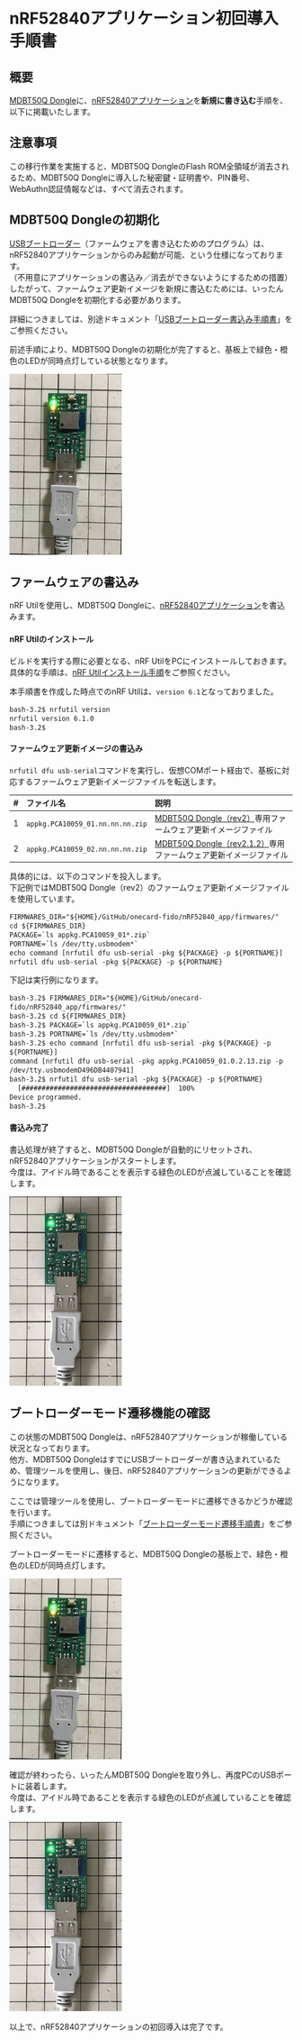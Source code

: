 # nRF52840アプリケーション初回導入手順書

## 概要

[MDBT50Q Dongle](../../../FIDO2Device/MDBT50Q_Dongle/README.md)に、[nRF52840アプリケーション](../../../nRF52840_app/firmwares/secure_device_app)を<b>新規に書き込む</b>手順を、以下に掲載いたします。

## 注意事項

この移行作業を実施すると、MDBT50Q DongleのFlash ROM全領域が消去されるため、MDBT50Q Dongleに導入した秘密鍵・証明書や、PIN番号、WebAuthn認証情報などは、すべて消去されます。

## MDBT50Q Dongleの初期化

[USBブートローダー](../../../nRF52840_app/firmwares/secure_bootloader)（ファームウェアを書き込むためのプログラム）は、nRF52840アプリケーションからのみ起動が可能、という仕様になっております。<br>
（不用意にアプリケーションの書込み／消去ができないようにするための措置）<br>
したがって、ファームウェア更新イメージを新規に書込むためには、いったんMDBT50Q Dongleを初期化する必要があります。

詳細につきましては、別途ドキュメント「[USBブートローダー書込み手順書](../../../nRF52840_app/firmwares/secure_bootloader/WRITESBL.md)」をご参照ください。

前述手順により、MDBT50Q Dongleの初期化が完了すると、基板上で緑色・橙色のLEDが同時点灯している状態となります。

<img src="../../../nRF52840_app/firmwares/sample_blehrs/assets02/0002.jpg" width="200">

## ファームウェアの書込み

nRF Utilを使用し、MDBT50Q Dongleに、[nRF52840アプリケーション](../../../nRF52840_app/firmwares/secure_device_app)を書込みます。

#### nRF Utilのインストール

ビルドを実行する際に必要となる、nRF UtilをPCにインストールしておきます。<br>
具体的な手順は、[nRF Utilインストール手順](../../../nRF52840_app/NRFUTILINST.md)をご参照ください。

本手順書を作成した時点でのnRF Utilは、`version 6.1`となっておりました。

```
bash-3.2$ nrfutil version
nrfutil version 6.1.0
bash-3.2$
```

#### ファームウェア更新イメージの書込み

`nrfutil dfu usb-serial`コマンドを実行し、仮想COMポート経由で、基板に対応するファームウェア更新イメージファイルを転送します。

| # |ファイル名 |説明 |
|:-:|:-|:-|
|1|`appkg.PCA10059_01.nn.nn.nn.zip`|[MDBT50Q Dongle（rev2）](../../../FIDO2Device/MDBT50Q_Dongle/pcb_rev2/README.md)専用ファームウェア更新イメージファイル|
|2|`appkg.PCA10059_02.nn.nn.nn.zip`|[MDBT50Q Dongle（rev2.1.2）](../../../FIDO2Device/MDBT50Q_Dongle/pcb_rev2_1_2/README.md)専用ファームウェア更新イメージファイル|

具体的には、以下のコマンドを投入します。<br>
下記例ではMDBT50Q Dongle（rev2）のファームウェア更新イメージファイルを使用しています。

```
FIRMWARES_DIR="${HOME}/GitHub/onecard-fido/nRF52840_app/firmwares/"
cd ${FIRMWARES_DIR}
PACKAGE=`ls appkg.PCA10059_01*.zip`
PORTNAME=`ls /dev/tty.usbmodem*`
echo command [nrfutil dfu usb-serial -pkg ${PACKAGE} -p ${PORTNAME}]
nrfutil dfu usb-serial -pkg ${PACKAGE} -p ${PORTNAME}
```

下記は実行例になります。

```
bash-3.2$ FIRMWARES_DIR="${HOME}/GitHub/onecard-fido/nRF52840_app/firmwares/"
bash-3.2$ cd ${FIRMWARES_DIR}
bash-3.2$ PACKAGE=`ls appkg.PCA10059_01*.zip`
bash-3.2$ PORTNAME=`ls /dev/tty.usbmodem*`
bash-3.2$ echo command [nrfutil dfu usb-serial -pkg ${PACKAGE} -p ${PORTNAME}]
command [nrfutil dfu usb-serial -pkg appkg.PCA10059_01.0.2.13.zip -p /dev/tty.usbmodemD496DB4407941]
bash-3.2$ nrfutil dfu usb-serial -pkg ${PACKAGE} -p ${PORTNAME}
  [####################################]  100%          
Device programmed.
bash-3.2$
```

#### 書込み完了

書込処理が終了すると、MDBT50Q Dongleが自動的にリセットされ、nRF52840アプリケーションがスタートします。<br>
今度は、アイドル時であることを表示する緑色のLEDが点滅していることを確認します。

<img src="../../../nRF52840_app/firmwares/secure_device_app/assets01/0010.jpg" width="200">

## ブートローダーモード遷移機能の確認

この状態のMDBT50Q Dongleは、nRF52840アプリケーションが稼働している状況となっております。<br>
他方、MDBT50Q DongleはすでにUSBブートローダーが書き込まれているため、管理ツールを使用し、後日、nRF52840アプリケーションの更新ができるようになります。

ここでは管理ツールを使用し、ブートローダーモードに遷移できるかどうか確認を行います。<br>
手順につきましては別ドキュメント「[ブートローダーモード遷移手順書](../../../nRF52840_app/firmwares/secure_device_app/BLMODE.md)」をご参照ください。

ブートローダーモードに遷移すると、MDBT50Q Dongleの基板上で、緑色・橙色のLEDが同時点灯します。

<img src="../../../nRF52840_app/firmwares/sample_blehrs/assets02/0002.jpg" width="200">

確認が終わったら、いったんMDBT50Q Dongleを取り外し、再度PCのUSBポートに装着します。<br>
今度は、アイドル時であることを表示する緑色のLEDが点滅していることを確認します。

<img src="../../../nRF52840_app/firmwares/secure_device_app/assets01/0010.jpg" width="200">

以上で、nRF52840アプリケーションの初回導入は完了です。
